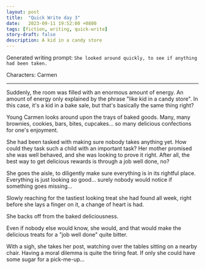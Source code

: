 ```yaml
---
layout: post
title:  "Quick Write day 3"
date:   2023-09-11 19:52:00 +0800
tags: [fiction, writing, quick-write]
story-draft: false
description: A kid in a candy store
---
```


Generated writing prompt: `She looked around quickly, to see if anything had been taken.`

Characters: Carmen

---

Suddenly, the room was filled with an enormous amount of energy. An amount of energy only explained by the phrase "like kid in a candy store". In this case, it's a kid in a bake sale, but that's basically the same thing right?

Young Carmen looks around upon the trays of baked goods. Many, many brownies, cookies, bars, bites, cupcakes... so many delicious confections for one's enjoyment.

She had been tasked with making sure nobody takes anything yet. How could they task such a child with an important task? Her mother promised she was well behaved, and she was looking to prove it right. After all, the best way to get delicious rewards is through a job well done, no?

She goes the aisle, to diligently make sure everything is in its rightful place. Everything is just looking _so_ good... surely nobody would notice if something goes missing...

Slowly reaching for the tastiest looking treat she had found all week, right before she lays a finger on it, a change of heart is had.

She backs off from the baked deliciousness.

Even if nobody else would know, she would, and that would make the delicious treats for a "job well done" quite bitter.

With a sigh, she takes her post, watching over the tables sitting on a nearby chair. Having a moral dilemma is quite the tiring feat. If only she could have some sugar for a pick-me-up...